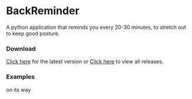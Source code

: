 # BackReminder

A python application that reminds you every 20-30 minutes, to stretch out to keep good posture.

### Download
[Click here](https://github.com/heyitsrobert/BackReminder/releases/download/v1.2/BackReminder-v1.2-Installer.exe) for the latest version or [Click here](https://github.com/heyitsrobert/BackReminder/releases) to view all releases.

### Examples
on its way
